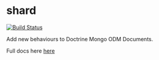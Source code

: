 shard
=====

[![Build Status](https://secure.travis-ci.org/zoopcommerce/shard.png)](http://travis-ci.org/zoopcommerce/shard)

Add new behaviours to Doctrine Mongo ODM Documents.

Full docs here <a href="http://zoopcommerce.github.io/shard">here</a>
